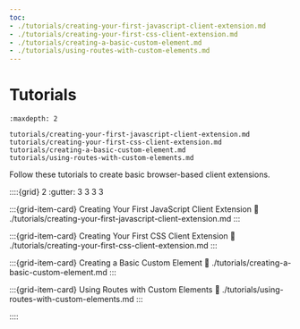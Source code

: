 ```yaml
---
toc:
- ./tutorials/creating-your-first-javascript-client-extension.md
- ./tutorials/creating-your-first-css-client-extension.md
- ./tutorials/creating-a-basic-custom-element.md
- ./tutorials/using-routes-with-custom-elements.md
---
```


# Tutorials

```{toctree}
:maxdepth: 2

tutorials/creating-your-first-javascript-client-extension.md
tutorials/creating-your-first-css-client-extension.md
tutorials/creating-a-basic-custom-element.md
tutorials/using-routes-with-custom-elements.md
```

Follow these tutorials to create basic browser-based client extensions.

::::{grid} 2
:gutter: 3 3 3 3

:::{grid-item-card} Creating Your First JavaScript Client Extension
:link: ./tutorials/creating-your-first-javascript-client-extension.md
:::

:::{grid-item-card} Creating Your First CSS Client Extension
:link: ./tutorials/creating-your-first-css-client-extension.md
:::

:::{grid-item-card} Creating a Basic Custom Element
:link: ./tutorials/creating-a-basic-custom-element.md
:::

:::{grid-item-card} Using Routes with Custom Elements
:link: ./tutorials/using-routes-with-custom-elements.md
:::

::::
